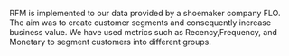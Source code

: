 RFM is implemented to our data provided by a shoemaker company FLO. The aim was to  create customer segments and consequently increase business value. We have used metrics such as Recency,Frequency, and Monetary to segment customers into different groups.
